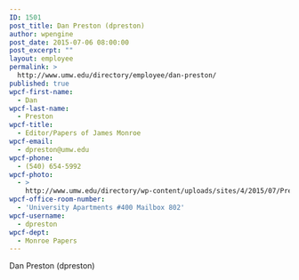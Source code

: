 ```yaml
---
ID: 1501
post_title: Dan Preston (dpreston)
author: wpengine
post_date: 2015-07-06 08:00:00
post_excerpt: ""
layout: employee
permalink: >
  http://www.umw.edu/directory/employee/dan-preston/
published: true
wpcf-first-name:
  - Dan
wpcf-last-name:
  - Preston
wpcf-title:
  - Editor/Papers of James Monroe
wpcf-email:
  - dpreston@umw.edu
wpcf-phone:
  - (540) 654-5992
wpcf-photo:
  - >
    http://www.umw.edu/directory/wp-content/uploads/sites/4/2015/07/Preston-Dan12.jpg
wpcf-office-room-number:
  - 'University Apartments #400 Mailbox 802'
wpcf-username:
  - dpreston
wpcf-dept:
  - Monroe Papers
---
```

Dan Preston (dpreston)